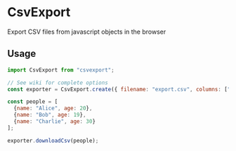 # CsvExport
Export CSV files from javascript objects in the browser

## Usage

```javascript
import CsvExport from "csvexport";

// See wiki for complete options
const exporter = CsvExport.create({ filename: "export.csv", columns: ["name", "age"] });

const people = [
  {name: "Alice", age: 20},
  {name: "Bob", age: 19},
  {name: "Charlie", age: 30}
];

exporter.downloadCsv(people);
```